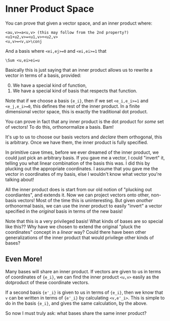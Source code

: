 # Inner Product Space

You can prove that given a vector space, and an inner product where:

```
<au,v>=a<u,v> (this may follow from the 2nd property?)
<u1+u2,v>=<u1,v>+<u2,v>
<u,v>=<v,u>\conj
```

And a basis where `<ei,ej>=0` and `<ei,ei>=1` that

```
\Sum <u,ei>ei=u
```

Basically this is just saying that an inner product allows us to
rewrite a vector in terms of a basis, provided:

0. We have a special kind of function,
1. We have a special kind of basis that respects that function.

Note that if we choose a basis `{e_i}`, then if we set `<e_i,e_i>=1`
and `<e_j,e_i>=0`, this defines the rest of the inner product. In a
finite dimensional vector space, this is exactly the traditional dot
product.

You can prove in fact that any inner product is the dot product for
*some* set of vectors! To do this, orthonormalize a basis. Bam!

It's up to us to choose our basis vectors and *declare* them
orthogonal, this is arbitrary. Once we have them, the inner product is
fully specified.

In primitive cave times, before we ever dreamed of the inner product,
we could just pick an arbitrary basis. If you gave me a vector, I
could "invert" it, telling you what linear combination of the basis
this was. I did this by plucking out the appropriate coordinates. I
assume that you gave me the vector in coordinates of my basis, else I
wouldn't know what vector you're talking about!

All the inner product does is start from our old notion of "plucking
out coordiantes", and extends it. Now we can project vectors onto
other, non-basis vectors! Most of the time this is uninteresting. But
given *another* orthonormal basis, we can use the inner product to
easily "invert" a vector specified in the *original* basis in terms of
the new basis!

Note that this is a very privileged basis! What kinds of bases are so
special like this?? Why have we chosen to extend the original "pluck
the coordinates" concept in a *linear* way? Could there have been
other generalizations of the inner product that would privilege other
kinds of bases?

## Even More!

Many bases will share an inner product. If vectors are given to us in
terms of coordinates of `{e_i}`, we can find the inner product `<u,v>`
easily as the dotproduct of these coordinate vectors.

If a second basis `{e'_i}` is given to us in terms of `{e_i}`, then we
know that `v` can be written in terms of `{e'_i}` by calculating
`<v,e'_i>`. This is simple to do in the basis `{e_i}`, and gives the
same calculation, by the above.

So now I must truly ask: what bases share the same inner product?

